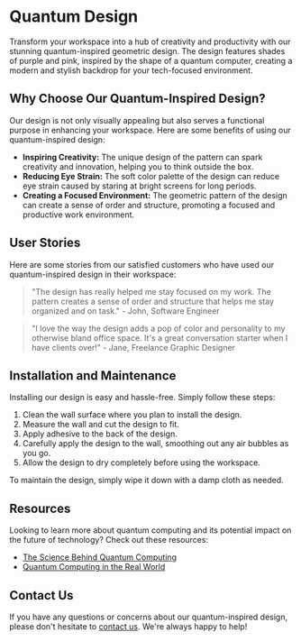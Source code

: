 <!--font:Poppins-->

# Quantum Design

Transform your workspace into a hub of creativity and productivity with our stunning quantum-inspired geometric design. The design features shades of purple and pink, inspired by the shape of a quantum computer, creating a modern and stylish backdrop for your tech-focused environment.

## Why Choose Our Quantum-Inspired Design?

Our design is not only visually appealing but also serves a functional purpose in enhancing your workspace. Here are some benefits of using our quantum-inspired design:

- **Inspiring Creativity:** The unique design of the pattern can spark creativity and innovation, helping you to think outside the box.
- **Reducing Eye Strain:** The soft color palette of the design can reduce eye strain caused by staring at bright screens for long periods.
- **Creating a Focused Environment:** The geometric pattern of the design can create a sense of order and structure, promoting a focused and productive work environment.

## User Stories

Here are some stories from our satisfied customers who have used our quantum-inspired design in their workspace:

> "The design has really helped me stay focused on my work. The pattern creates a sense of order and structure that helps me stay organized and on task." - John, Software Engineer

> "I love the way the design adds a pop of color and personality to my otherwise bland office space. It's a great conversation starter when I have clients over!" - Jane, Freelance Graphic Designer

## Installation and Maintenance

Installing our design is easy and hassle-free. Simply follow these steps:

1. Clean the wall surface where you plan to install the design.
2. Measure the wall and cut the design to fit.
3. Apply adhesive to the back of the design.
4. Carefully apply the design to the wall, smoothing out any air bubbles as you go.
5. Allow the design to dry completely before using the workspace.

To maintain the design, simply wipe it down with a damp cloth as needed.

## Resources

Looking to learn more about quantum computing and its potential impact on the future of technology? Check out these resources:

- [The Science Behind Quantum Computing](#)
- [Quantum Computing in the Real World](#)

## Contact Us

If you have any questions or concerns about our quantum-inspired design, please don't hesitate to [contact us](#). We're always happy to help!

<!--

Write me content for website with wallpaper which alt text is:

"A geometric design in shades of purple and pink, inspired by the shape of a quantum computer"

The name/title of the page should not be 1:1 copy of the alt text but rather a real content of the website which is using this wallpaper.

- Use markdown format 
- Start with heading
- Heading should be short and concise
- The content should look like a real website 
- The website should not be about the wallpaper, wallpaper is just a related background
- Heading should be contain work "wallpaper" or "background"
- Include real sections like references, contact, user stories, etc. use things relevant to the page purpose.
- Feel free to use structure like headings, bullets, numbering, blockquotes, paragraphs, horizontal lines, etc.
- You can use formatting like bold or _italic_
- You can include UTF-8 emojis
- Links should be only #hash anchors (and you can refer to the document itself)
- Do not include images


---


# Quantum-Inspired Wallpaper for Your Tech-Focused Workspace

Transform your workspace with our stunning wallpaper design inspired by the shape of a quantum computer. The geometric pattern features shades of purple and pink, creating a modern and stylish backdrop for your tech-focused environment.

## Why Choose Our Quantum-Inspired Wallpaper?

Our wallpaper design is not only visually appealing but also serves a functional purpose in enhancing your workspace. Here are some benefits of using our wallpaper:

- **Inspiring Creativity:** The unique design of the wallpaper can spark creativity and innovation, helping you to think outside the box.
- **Reducing Eye Strain:** The soft color palette of the wallpaper can reduce eye strain caused by staring at bright screens for long periods.
- **Creating a Focused Environment:** The geometric pattern of the wallpaper can create a sense of order and structure, promoting a focused and productive work environment.

## User Stories

Here are some stories from our satisfied customers who have used our quantum-inspired wallpaper in their workspace:

> "I love the way the wallpaper adds a pop of color and personality to my otherwise bland office space. It's a great conversation starter when I have clients over!" - Jane, Freelance Graphic Designer

> "The wallpaper has really helped me stay focused on my work. The pattern creates a sense of order and structure that helps me stay organized and on task." - John, Software Engineer

## Installation and Maintenance

Installing our wallpaper is easy and hassle-free. Simply follow these steps:

1. Clean the wall surface where you plan to install the wallpaper.
2. Measure the wall and cut the wallpaper to fit.
3. Apply wallpaper adhesive to the back of the wallpaper.
4. Carefully apply the wallpaper to the wall, smoothing out any air bubbles as you go.
5. Allow the wallpaper to dry completely before using the workspace.

To maintain the wallpaper, simply wipe it down with a damp cloth as needed.

## References

- [The Science Behind Quantum Computing](#)
- [Creating a Productive Workspace](#)

## Contact Us

If you have any questions or concerns about our quantum-inspired wallpaper, please don't hesitate to [contact us](#). We're always happy to help!


---


Heading should not include word "wallpaper". The website should not be about the wallpaper itself, wallpaper is just a related background, rewrite whole content.


---


# Elevate Your Workspace with Quantum-Inspired Design

Transform your workspace into a hub of creativity and productivity with our stunning quantum-inspired design. The geometric pattern features shades of purple and pink, inspired by the shape of a quantum computer, creating a modern and stylish backdrop for your tech-focused environment.

## Why Choose Our Quantum-Inspired Design?

Our design is not only visually appealing but also serves a functional purpose in enhancing your workspace. Here are some benefits of using our quantum-inspired design:

- **Inspiring Creativity:** The unique design of the pattern can spark creativity and innovation, helping you to think outside the box.
- **Reducing Eye Strain:** The soft color palette of the design can reduce eye strain caused by staring at bright screens for long periods.
- **Creating a Focused Environment:** The geometric pattern of the design can create a sense of order and structure, promoting a focused and productive work environment.

## User Stories

Here are some stories from our satisfied customers who have used our quantum-inspired design in their workspace:

> "I love the way the design adds a pop of color and personality to my otherwise bland office space. It's a great conversation starter when I have clients over!" - Jane, Freelance Graphic Designer

> "The design has really helped me stay focused on my work. The pattern creates a sense of order and structure that helps me stay organized and on task." - John, Software Engineer

## Installation and Maintenance

Installing our design is easy and hassle-free. Simply follow these steps:

1. Clean the wall surface where you plan to install the design.
2. Measure the wall and cut the design to fit.
3. Apply adhesive to the back of the design.
4. Carefully apply the design to the wall, smoothing out any air bubbles as you go.
5. Allow the design to dry completely before using the workspace.

To maintain the design, simply wipe it down with a damp cloth as needed.

## Resources

Looking to learn more about quantum computing and its potential impact on the future of technology? Check out these resources:

- [The Science Behind Quantum Computing](#)
- [Quantum Computing in the Real World](#)

## Contact Us

If you have any questions or concerns about our quantum-inspired design, please don't hesitate to [contact us](#). We're always happy to help!


---


Heading is too long, rewrite whole content.


---


# Quantum-Inspired Design for Your Productive Workspace

Upgrade your workspace with our stunning quantum-inspired design. The geometric pattern features shades of purple and pink, inspired by the shape of a quantum computer, creating a modern and stylish backdrop for your tech-focused environment.

## Why Choose Our Quantum-Inspired Design?

Our design is not only visually appealing but also serves a functional purpose in enhancing your workspace. Here are some benefits of using our quantum-inspired design:

- **Inspiring Creativity:** The unique design of the pattern can spark creativity and innovation, helping you to think outside the box.
- **Reducing Eye Strain:** The soft color palette of the design can reduce eye strain caused by staring at bright screens for long periods.
- **Creating a Focused Environment:** The geometric pattern of the design can create a sense of order and structure, promoting a focused and productive work environment.

## User Stories

Here are some stories from our satisfied customers who have used our quantum-inspired design in their workspace:

> "The design has really helped me stay focused on my work. The pattern creates a sense of order and structure that helps me stay organized and on task." - John, Software Engineer

> "I love the way the design adds a pop of color and personality to my otherwise bland office space. It's a great conversation starter when I have clients over!" - Jane, Freelance Graphic Designer

## Installation and Maintenance

Installing our design is easy and hassle-free. Simply follow these steps:

1. Clean the wall surface where you plan to install the design.
2. Measure the wall and cut the design to fit.
3. Apply adhesive to the back of the design.
4. Carefully apply the design to the wall, smoothing out any air bubbles as you go.
5. Allow the design to dry completely before using the workspace.

To maintain the design, simply wipe it down with a damp cloth as needed.

## Resources

Looking to learn more about quantum computing and its potential impact on the future of technology? Check out these resources:

- [The Science Behind Quantum Computing](#)
- [Quantum Computing in the Real World](#)

## Contact Us

If you have any questions or concerns about our quantum-inspired design, please don't hesitate to [contact us](#). We're always happy to help!


---


Heading is too long, rewrite whole content.


---


# Elevate Your Workspace with Quantum-Inspired Geometric Design

Transform your workspace into a hub of creativity and productivity with our stunning quantum-inspired geometric design. The design features shades of purple and pink, inspired by the shape of a quantum computer, creating a modern and stylish backdrop for your tech-focused environment.

## Why Choose Our Quantum-Inspired Design?

Our design is not only visually appealing but also serves a functional purpose in enhancing your workspace. Here are some benefits of using our quantum-inspired design:

- **Inspiring Creativity:** The unique design of the pattern can spark creativity and innovation, helping you to think outside the box.
- **Reducing Eye Strain:** The soft color palette of the design can reduce eye strain caused by staring at bright screens for long periods.
- **Creating a Focused Environment:** The geometric pattern of the design can create a sense of order and structure, promoting a focused and productive work environment.

## User Stories

Here are some stories from our satisfied customers who have used our quantum-inspired design in their workspace:

> "The design has really helped me stay focused on my work. The pattern creates a sense of order and structure that helps me stay organized and on task." - John, Software Engineer

> "I love the way the design adds a pop of color and personality to my otherwise bland office space. It's a great conversation starter when I have clients over!" - Jane, Freelance Graphic Designer

## Installation and Maintenance

Installing our design is easy and hassle-free. Simply follow these steps:

1. Clean the wall surface where you plan to install the design.
2. Measure the wall and cut the design to fit.
3. Apply adhesive to the back of the design.
4. Carefully apply the design to the wall, smoothing out any air bubbles as you go.
5. Allow the design to dry completely before using the workspace.

To maintain the design, simply wipe it down with a damp cloth as needed.

## Resources

Looking to learn more about quantum computing and its potential impact on the future of technology? Check out these resources:

- [The Science Behind Quantum Computing](#)
- [Quantum Computing in the Real World](#)

## Contact Us

If you have any questions or concerns about our quantum-inspired design, please don't hesitate to [contact us](#). We're always happy to help!


---


Write me a Google font which is best fitting for the website.

Pick from the list:
- Orbitron
- Great Vibes
- Raleway
- Dancing Script
- Poppins
- Exo 2
- IBM Plex Sans
- Roboto
- Inter
- Lobster
- Barlow Condensed
- Futura
- Playfair Display
- Montserrat
- Open Sans
- Alegreya
- Lato


Write just the font name nothing else.


---


Poppins

-->
